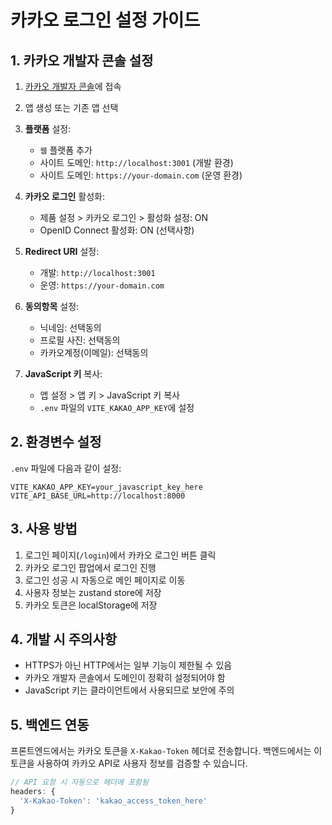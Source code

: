 # 카카오 로그인 설정 가이드

## 1. 카카오 개발자 콘솔 설정

1. [카카오 개발자 콘솔](https://developers.kakao.com/)에 접속
2. 앱 생성 또는 기존 앱 선택
3. **플랫폼** 설정:
   - `웹` 플랫폼 추가
   - 사이트 도메인: `http://localhost:3001` (개발 환경)
   - 사이트 도메인: `https://your-domain.com` (운영 환경)

4. **카카오 로그인** 활성화:
   - 제품 설정 > 카카오 로그인 > 활성화 설정: ON
   - OpenID Connect 활성화: ON (선택사항)

5. **Redirect URI** 설정:
   - 개발: `http://localhost:3001`
   - 운영: `https://your-domain.com`

6. **동의항목** 설정:
   - 닉네임: 선택동의
   - 프로필 사진: 선택동의  
   - 카카오계정(이메일): 선택동의

7. **JavaScript 키** 복사:
   - 앱 설정 > 앱 키 > JavaScript 키 복사
   - `.env` 파일의 `VITE_KAKAO_APP_KEY`에 설정

## 2. 환경변수 설정

`.env` 파일에 다음과 같이 설정:

```env
VITE_KAKAO_APP_KEY=your_javascript_key_here
VITE_API_BASE_URL=http://localhost:8000
```

## 3. 사용 방법

1. 로그인 페이지(`/login`)에서 카카오 로그인 버튼 클릭
2. 카카오 로그인 팝업에서 로그인 진행
3. 로그인 성공 시 자동으로 메인 페이지로 이동
4. 사용자 정보는 zustand store에 저장
5. 카카오 토큰은 localStorage에 저장

## 4. 개발 시 주의사항

- HTTPS가 아닌 HTTP에서는 일부 기능이 제한될 수 있음
- 카카오 개발자 콘솔에서 도메인이 정확히 설정되어야 함
- JavaScript 키는 클라이언트에서 사용되므로 보안에 주의

## 5. 백엔드 연동

프론트엔드에서는 카카오 토큰을 `X-Kakao-Token` 헤더로 전송합니다.
백엔드에서는 이 토큰을 사용하여 카카오 API로 사용자 정보를 검증할 수 있습니다.

```javascript
// API 요청 시 자동으로 헤더에 포함됨
headers: {
  'X-Kakao-Token': 'kakao_access_token_here'
}
```